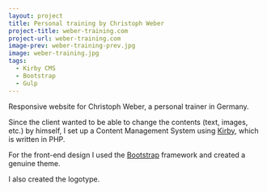 ```yaml
---
layout: project
title: Personal training by Christoph Weber
project-title: weber-training.com
project-url: weber-training.com
image-prev: weber-training-prev.jpg
image: weber-training.jpg
tags:
  - Kirby CMS
  - Bootstrap
  - Gulp
---
```


Responsive website for Christoph Weber, a personal trainer in Germany.

Since the client wanted to be able to change the contents (text, images, etc.) by himself, I set up a Content Management System using [Kirby](https://getkirby.com), which is written in PHP.

For the front-end design I used the [Bootstrap](http://responsive-nav.com/) framework and created a genuine theme.

I also created the logotype.
